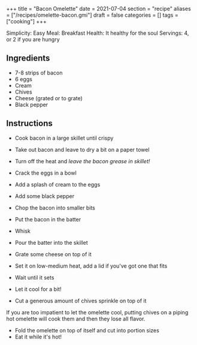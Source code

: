 +++
title = "Bacon Omelette"
date = 2021-07-04
section = "recipe"
aliases = ["/recipes/omelette-bacon.gmi"]
draft = false
categories = []
tags = ["cooking"]
+++


Simplicity: Easy
Meal: Breakfast
Health: It healthy for the soul
Servings: 4, or 2 if you are hungry

## Ingredients

* 7-8 strips of bacon
* 6 eggs
* Cream
* Chives
* Cheese (grated or to grate)
* Black pepper

## Instructions

* Cook bacon in a large skillet until crispy
* Take out bacon and leave to dry a bit on a paper towel
* Turn off the heat and *leave the bacon grease in skillet!*

* Crack the eggs in a bowl
* Add a splash of cream to the eggs
* Add some black pepper
* Chop the bacon into smaller bits
* Put the bacon in the batter
* Whisk

* Pour the batter into the skillet
* Grate some cheese on top of it
* Set it on low-medium heat, add a lid if you've got one that fits
* Wait until it sets
* Let it cool for a bit!
* Cut a generous amount of chives sprinkle on top of it

If you are too impatient to let the omelette cool, putting chives on a piping hot omelette will cook them and then they lose all flavor.

* Fold the omelette on top of itself and cut into portion sizes
* Eat it while it's hot!

